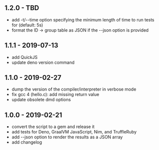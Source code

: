 ## 1.2.0 - TBD

- add -t/--time option specifying the minimum length of time to run tests for
 (default: 5s)
- format the ID -> group table as JSON if the --json option is provided

## 1.1.1 - 2019-07-13

- add QuickJS
- update deno version command

## 1.1.0 - 2019-02-27

- dump the version of the compiler/interpreter in verbose mode
- fix gcc 4 (hello.c): add missing return value
- update obsolete dmd options

## 1.0.0 - 2019-02-21

- convert the script to a gem and release it
- add tests for Deno, GraalVM JavaScript, Nim, and TruffleRuby
- add --json option to render the results as a JSON array
- add changelog
